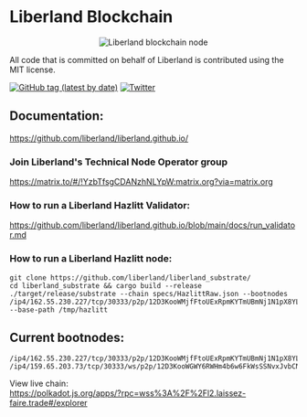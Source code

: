 # Liberland Blockchain    
<p>
<center>

  <img style="max-height: 250px;" alt="Liberland blockchain node" title="Liberland Logo" src="Liberland_official_znak.png">
</center>
</p>


All code that is committed on behalf of Liberland is contributed using the MIT license.

[![GitHub tag (latest by date)](https://img.shields.io/github/v/tag/liberland/liberland_substrate)](https://github.com/liberland/liberland_substrate/tags) [![Twitter](https://img.shields.io/badge/Twitter-gray?logo=twitter)](https://twitter.com/liberland)


## Documentation:  
https://github.com/liberland/liberland.github.io/    


### Join Liberland's Technical Node Operator group   
https://matrix.to/#/!YzbTfsgCDANzhNLYpW:matrix.org?via=matrix.org  


### How to run a Liberland Hazlitt Validator:    
https://github.com/liberland/liberland.github.io/blob/main/docs/run_validator.md   



### How to run a Liberland Hazlitt node:    
```shell
git clone https://github.com/liberland/liberland_substrate/
cd liberland_substrate && cargo build --release
./target/release/substrate --chain specs/HazlittRaw.json --bootnodes /ip4/162.55.230.227/tcp/30333/p2p/12D3KooWMjfFtoUExRpmKYTmUBmNj1N1pX8YLaGtKSEYpaeSvw3X --base-path /tmp/hazlitt
```   

## Current bootnodes:
```
/ip4/162.55.230.227/tcp/30333/p2p/12D3KooWMjfFtoUExRpmKYTmUBmNj1N1pX8YLaGtKSEYpaeSvw3X
/ip4/159.65.203.73/tcp/30333/ws/p2p/12D3KooWGWY6RWHm4b6w6FkWsSSNvxJvbCNnP4oPzkL45qmRo2Jp
```


View live chain:   
https://polkadot.js.org/apps/?rpc=wss%3A%2F%2Fl2.laissez-faire.trade#/explorer




